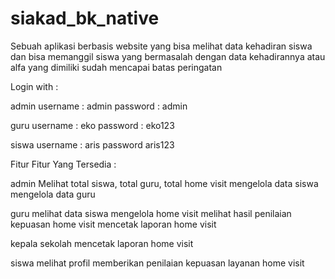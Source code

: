 # siakad_bk_native
Sebuah aplikasi berbasis website yang bisa melihat data kehadiran siswa dan bisa memanggil siswa yang bermasalah dengan data kehadirannya atau alfa yang dimiliki sudah mencapai batas peringatan 

Login with :

admin
username : admin
password : admin

guru
username : eko
password : eko123

siswa
username : aris
password aris123


Fitur Fitur Yang Tersedia :

admin
Melihat total siswa, total guru, total home visit
mengelola data siswa
mengelola data guru

guru
melihat data siswa
mengelola home visit
melihat hasil penilaian kepuasan home visit
mencetak laporan home visit

kepala sekolah
mencetak laporan home visit

siswa
melihat profil
memberikan penilaian kepuasan layanan home visit
